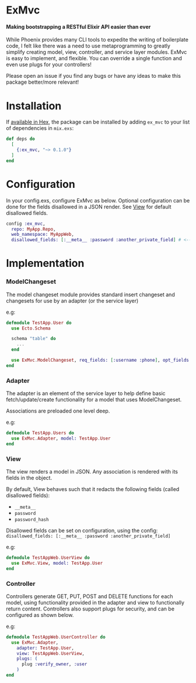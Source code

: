 # ExMvc
#### Making bootstrapping a RESTful Elixir API easier than ever

While Phoenix provides many CLI tools to expedite the writing of boilerplate code, I felt like there was a need to use metaprogramming to greatly simplify creating model, view, controller, and service layer modules. ExMvc is easy to implement, and flexible. You can override a single function and even use plugs for your controllers!

Please open an issue if you find any bugs or have any ideas to make this package better/more relevant!

# Installation

If [available in Hex](https://hex.pm/docs/publish), the package can be installed
by adding `ex_mvc` to your list of dependencies in `mix.exs`:

```elixir
def deps do
  [
    {:ex_mvc, "~> 0.1.0"}
  ]
end
```

# Configuration
In your config.exs, configure ExMvc as below. Optional configuration can be done for the fields disallowed in a JSON render. See [View](#view) for default disallowed fields.

```elixir
config :ex_mvc, 
  repo: MyApp.Repo, 
  web_namespace: MyAppWeb,
  disallowed_fields: [:__meta__ :password :another_private_field] # <-- Optional
```

# Implementation

### ModelChangeset
The model changeset module provides standard insert changeset and changesets for use by an adapter (or the service layer)

e.g:
```elixir
defmodule TestApp.User do
  use Ecto.Schema

  schema "table" do
    ...
  end

  use ExMvc.ModelChangeset, req_fields: [:username :phone], opt_fields: [:avatar_url]
end
```

### Adapter
The adapter is an element of the service layer to help define basic fetch/update/create functionality for a model that uses ModelChangeset.

Associations are preloaded one level deep. 

e.g:
```elixir
defmodule TestApp.Users do
  use ExMvc.Adapter, model: TestApp.User
end
```

### View
The view renders a model in JSON. Any association is rendered with its fields in the object. 

By default, View behaves such that it redacts the following fields (called disallowed fields):
- `__meta__`
- `password`
- `password_hash`

Disallowed fields can be set on configuration, using the config: `disallowed_fields: [:__meta__ :password :another_private_field]`

e.g:
```elixir
defmodule TestAppWeb.UserView do
  use ExMvc.View, model: TestApp.User
end
```

### Controller
Controllers generate GET, PUT, POST and DELETE functions for each model, using functionality provided in the adapter and view to functionally return content. Controllers also support plugs for security, and can be configured as shown below.

e.g:
```elixir
defmodule TestAppWeb.UserController do
  use ExMvc.Adapter, 
    adapter: TestApp.User, 
    view: TestAppWeb.UserView, 
    plugs: (
      plug :verify_owner, :user
    )
end
```
